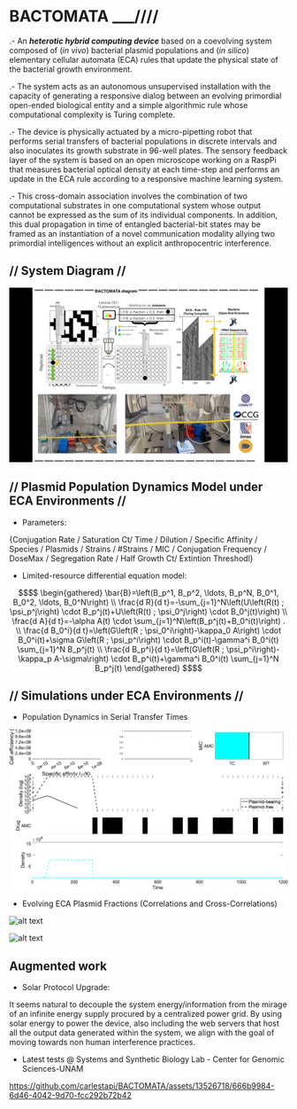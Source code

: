 # BACTOMATA ___////

.- An ***heterotic hybrid computing device*** based on a coevolving system composed of (*in vivo*) bacterial plasmid populations and (*in silico*) elementary cellular automata (ECA) rules that update the physical state of the bacterial growth environment. 

.- The system acts as an autonomous unsupervised installation with the capacity of generating a responsive dialog between an evolving primordial open-ended biological entity and a simple algorithmic rule whose computational complexity is Turing complete. 

.- The device is physically actuated by a micro-pipetting robot that performs serial transfers of bacterial populations in discrete intervals and also inoculates its growth substrate in 96-well plates. The sensory feedback layer of the system is based on an open microscope working on a RaspPi that measures bacterial optical density at each time-step and performs an update in the ECA rule according to a responsive machine learning system. 

.- This cross-domain association involves the combination of two computational substrates in one computational system whose output cannot be expressed as the sum of its individual components.  In addition, this dual propagation in time of entangled bacterial-bit states may be framed as an instantiation of a novel communication modality allying two primordial intelligences without an explicit anthropocentric interference.

## // System Diagram //

![alt text](https://github.com/carlestapi/BACTOMATA/blob/main/bactomata%20diagram.png)

## // Plasmid Population Dynamics Model under ECA Environments //

* Parameters:

{Conjugation Rate / Saturation Ct/ Time / Dilution / Specific Affinity / Species / Plasmids / Strains / #Strains / MIC / Conjugation Frequency / DoseMax / Segregation Rate / Half Growth Ct/ Extintion Threshodl}

* Limited-resource differential equation model:

```math
$$
\begin{gathered}
\bar{B}=\left(B_p^1, B_p^2, \ldots, B_p^N, B_0^1, B_0^2, \ldots, B_0^N\right) \\
\frac{d R}{d t}=-\sum_{j=1}^N\left(U\left(R(t) ; \psi_p^j\right) \cdot B_p^j(t)+U\left(R(t) ; \psi_0^j\right) \cdot B_0^j(t)\right) \\
\frac{d A}{d t}=-\alpha A(t) \cdot \sum_{j=1}^N\left(B_p^j(t)+B_0^i(t)\right) . \\
\frac{d B_0^i}{d t}=\left(G\left(R ; \psi_0^i\right)-\kappa_0 A\right) \cdot B_0^i(t)+\sigma G\left(R ; \psi_p^i\right) \cdot B_p^i(t)-\gamma^i B_0^i(t) \sum_{j=1}^N B_p^j(t) \\
\frac{d B_p^i}{d t}=\left(G\left(R ; \psi_p^i\right)-\kappa_p A-\sigma\right) \cdot B_p^i(t)+\gamma^i B_0^i(t) \sum_{j=1}^N B_p^j(t)
\end{gathered}
$$
```

## // Simulations under ECA Environments //

* Population Dynamics in Serial Transfer Times

![alt text](https://github.com/carlestapi/BACTOMATA/blob/main/rule30_50.gif)

* Evolving ECA Plasmid Fractions (Correlations and Cross-Correlations)

![alt text](https://github.com/carlestapi/BACTOMATA/blob/main/AC_Bactomatons.gif)

![alt text](https://github.com/carlestapi/BACTOMATA/blob/main/bactomatons.gif)

## Augmented work

- Solar Protocol Upgrade: 

It seems natural to decouple the system energy/information from the mirage of an infinite energy supply procured by a centralized power grid. By using solar energy to power the device, also including the web servers that host all the output data generated within the system, we align with the goal of moving towards non human interference practices.

- Latest tests @ Systems and Synthetic Biology Lab - Center for Genomic Sciences-UNAM

https://github.com/carlestapi/BACTOMATA/assets/13526718/666b9984-6d46-4042-9d70-fcc292b72b42



